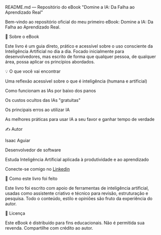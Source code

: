 README.md — Repositório do eBook "Domine a IA: Da Falha ao Aprendizado Real"

Bem-vindo ao repositório oficial do meu primeiro eBook: Domine a IA: Da Falha ao Aprendizado Real.

📄 Sobre o eBook

Este livro é um guia direto, prático e acessível sobre o uso consciente da Inteligência Artificial no dia a dia. Focado inicialmente para desenvolvedores, mas escrito de forma que qualquer pessoa, de qualquer área, possa aplicar os princípios abordados.

💡 O que você vai encontrar

Uma reflexão acessível sobre o que é inteligência (humana e artificial)

Como funcionam as IAs por baixo dos panos

Os custos ocultos das IAs "gratuitas"

Os principais erros ao utilizar IA

As melhores práticas para usar IA a seu favor e ganhar tempo de verdade

✍️ Autor

Isaac Aguiar

Desenvolvedor de software

Estuda Inteligência Artificial aplicada à produtividade e ao aprendizado

Conecte-se comigo no [Linkedin](https://www.linkedin.com/in/isaac-aguiar-2b9039121/)

🔧 Como este livro foi feito

Este livro foi escrito com apoio de ferramentas de inteligência artificial, usadas como assistente criativo e técnico para revisão, estruturação e pesquisa. Todo o conteúdo, estilo e opiniões são fruto da experiência do autor.

📝 Licença

Este eBook é distribuído para fins educacionais. Não é permitida sua revenda. Compartilhe com crédito ao autor.
